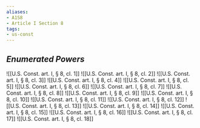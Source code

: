 ```yaml
---
aliases: 
- A1S8
- Article I Section 8
tags: 
- us-const
---
```

## *Enumerated Powers*

![[U.S. Const. art. I, § 8, cl. 1]]
![[U.S. Const. art. I, § 8, cl. 2]]
![[U.S. Const. art. I, § 8, cl. 3]]
![[U.S. Const. art. I, § 8, cl. 4]]
![[U.S. Const. art. I, § 8, cl. 5]]
![[U.S. Const. art. I, § 8, cl. 6]]
![[U.S. Const. art. I, § 8, cl. 7]]
![[U.S. Const. art. I, § 8, cl. 8]]
![[U.S. Const. art. I, § 8, cl. 9]]
![[U.S. Const. art. I, § 8, cl. 10]]
![[U.S. Const. art. I, § 8, cl. 11]]
![[U.S. Const. art. I, § 8, cl. 12]]
![[U.S. Const. art. I, § 8, cl. 13]]
![[U.S. Const. art. I, § 8, cl. 14]]
![[U.S. Const. art. I, § 8, cl. 15]]
![[U.S. Const. art. I, § 8, cl. 16]]
![[U.S. Const. art. I, § 8, cl. 17]]
![[U.S. Const. art. I, § 8, cl. 18]]
